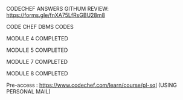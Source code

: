 
CODECHEF ANSWERS GITHUM REVIEW:  https://forms.gle/fnXA75LfRsGBU28m8

CODE CHEF DBMS  CODES

MODULE 4 COMPLETED 

MODULE 5 COMPLETED 

MODULE 7 COMPLETED  

MODULE 8 COMPLETED



Pre-access : https://www.codechef.com/learn/course/pl-sql (USING PERSONAL MAIL)